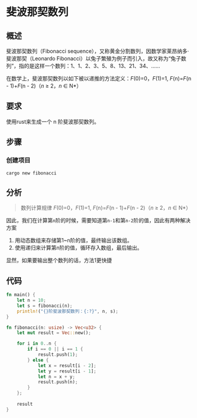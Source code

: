 # 斐波那契数列

## 概述

斐波那契数列（Fibonacci sequence），又称黄金分割数列，因数学家莱昂纳多·斐波那契（Leonardo Fibonacci）以兔子繁殖为例子而引入，故又称为“兔子数列”，指的是这样一个数列：1、1、2、3、5、8、13、21、34、……

在数学上，斐波那契数列以如下被以递推的方法定义：*F*(0)=0，*F*(1)=1, *F*(n)=*F*(n - 1)+*F*(n - 2)（*n* ≥ 2，*n* ∈ N*）

## 要求

使用rust来生成一个 n 阶斐波那契数列。

## 步骤

### 创建项目

```shell
cargo new fibonacci
```

## 分析

> 数列计算规律 *F*(0)=0，*F*(1)=1, *F*(n)=*F*(n - 1)+*F*(n - 2)（*n* ≥ 2，*n* ∈ N*）

因此，我们在计算第`n`阶的时候，需要知道第`n-1`和第`n-2`阶的值，因此有两种解决方案

1. 用动态数组来存储第1~n阶的值，最终输出该数组。
2. 使用递归来计算第n阶的值，循环存入数组，最后输出。

显然，如果要输出整个数列的话，方法1更快捷

## 代码

```rust
fn main() {
    let n = 10;
    let s = fibonacci(n);
    println!("{}阶斐波那契数列：{:?}", n, s);
}

fn fibonacci(n: usize) -> Vec<u32> {
    let mut result = Vec::new();

    for i in 0..n {
        if i == 0 || i == 1 {
            result.push(1);
        } else {
            let x = result[i - 2];
            let y = result[i - 1];
            let n = x + y;
            result.push(n);
        }
    };
    
    result
}
```

